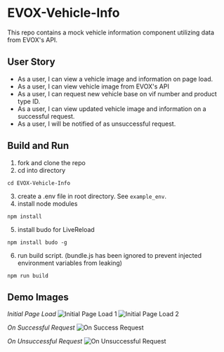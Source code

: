 # EVOX-Vehicle-Info

This repo contains a mock vehicle information component utilizing data from EVOX's API.

## User Story

- As a user, I can view a vehicle image and information on page load.
- As a user, I can view vehicle image from EVOX's API
- As a user, I can request new vehicle base on vif number and product type ID.
- As a user, I can view updated vehicle image and information on a successful request.
- As a user, I will be notified of as unsuccessful request.

## Build and Run

1. fork and clone the repo
2. cd into directory

```shell
cd EVOX-Vehicle-Info
```

3. create a .env file in root directory. See `example_env`.
4. install node modules

```shell
npm install
```

5. install budo for LiveReload

```shell
npm install budo -g
```

6. run build script. (bundle.js has been ignored to prevent injected environment variables from leaking)

```shell
npm run build
```

## Demo Images

_Initial Page Load_
![Initial Page Load 1](https://res.cloudinary.com/dqhe5ks7u/image/upload/v1553837580/EVOX/Initial_Page_Load_1.png)
![Initial Page Load 2](https://res.cloudinary.com/dqhe5ks7u/image/upload/v1553837578/EVOX/Initial_Page_Load_2.png)

_On Successful Request_
![On Success Request](https://res.cloudinary.com/dqhe5ks7u/image/upload/v1553837580/EVOX/On_Successful_Request.png)

_On Unsuccessful Request_
![On Unsuccessful Request](https://res.cloudinary.com/dqhe5ks7u/image/upload/v1553837580/EVOX/On_Failed_Request.png)
